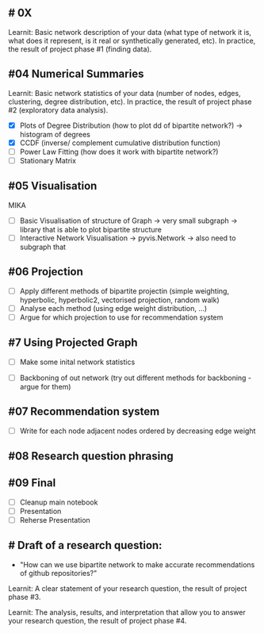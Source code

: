 ## # 0X 
Learnit: Basic network description of your data (what type of network it is, what does it represent, is it real or synthetically generated, etc). In practice, the result of project phase #1 (finding data). 

## #04 Numerical Summaries
Learnit: Basic network statistics of your data (number of nodes, edges, clustering, degree distribution, etc). In practice, the result of project phase #2 (exploratory data analysis).

- [x] Plots of Degree Distribution (how to plot dd of bipartite network?) -> histogram of degrees
- [x] CCDF (inverse/ complement cumulative distribution function) 
- [ ] Power Law Fitting (how does it work with bipartite network?)
- [ ] Stationary Matrix

## #05 Visualisation

MIKA
- [ ] Basic Visualisation of structure of Graph -> very small subgraph -> library that is able to plot bipartite structure
- [ ] Interactive Network Visualisation -> pyvis.Network -> also need to subgraph that

## #06 Projection
- [ ] Apply different methods of bipartite projectin (simple weighting, hyperbolic, hyperbolic2, vectorised projection, random walk)
- [ ] Analyse each method (using edge weight distribution, ...)
- [ ] Argue for which projection to use for recommendation system

## #7 Using Projected Graph
- [ ] Make some inital network statistics 
- [ ] Backboning of out network (try out different methods for backboning - argue for them)


## #07 Recommendation system
- [ ] Write for each node adjacent nodes ordered by decreasing edge weight 


## #08 Research question phrasing

## #09 Final
- [ ] Cleanup main notebook
- [ ] Presentation
- [ ] Reherse Presentation

## # Draft of a research question:
- "How can we use bipartite network to make accurate recommendations of github repositories?"


Learnit: A clear statement of your research question, the result of project phase #3.


Learnit: The analysis, results, and interpretation that allow you to answer your research question, the result of project phase #4.